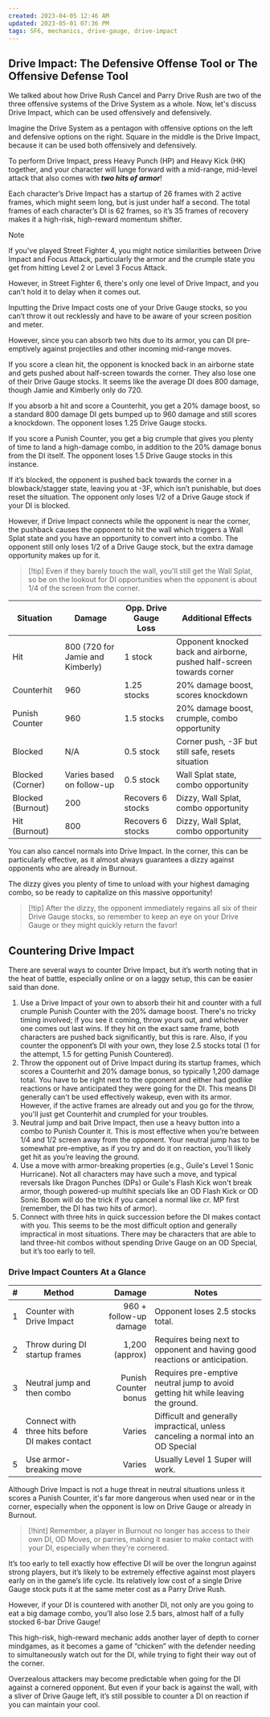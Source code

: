 ```yaml
---
created: 2023-04-05 12:46 AM
updated: 2023-05-01 07:36 PM
tags: SF6, mechanics, drive-gauge, drive-impact
---
```

## Drive Impact: The Defensive Offense Tool or The Offensive Defense Tool
We talked about how Drive Rush Cancel and Parry Drive Rush are two of the three offensive systems of the Drive System as a whole. Now, let's discuss Drive Impact, which can be used offensively and defensively.

Imagine the Drive System as a pentagon with offensive options on the left and defensive options on the right. Square in the middle is the Drive Impact, because it can be used both offensively and defensively.

To perform Drive Impact, press Heavy Punch (HP) and Heavy Kick (HK) together, and your character will lunge forward with a mid-range, mid-level attack that also comes with ***two hits of armor***! 

Each character’s Drive Impact has a startup of 26 frames with 2 active frames, which might seem long, but is just under half a second.  The total frames of each character’s DI is 62 frames, so it’s 35 frames of recovery makes it a high-risk, high-reward momentum shifter. 

> [!note]
> If you've played Street Fighter 4, you might notice similarities between Drive Impact and Focus Attack, particularly the armor and the crumple state you get from hitting Level 2 or Level 3 Focus Attack.

However, in Street Fighter 6, there's only one level of Drive Impact, and you can't hold it to delay when it comes out. 

Inputting the Drive Impact costs one of your Drive Gauge stocks, so you can’t throw it out recklessly and have to be aware of your screen position and meter.  

However, since you can absorb two hits due to its armor, you can DI pre-emptively against projectiles and other incoming mid-range moves.  

If you score a clean hit, the opponent is knocked back in an airborne state and gets pushed about half-screen towards the corner.  They also lose one of their Drive Gauge stocks.  It seems like the average DI does 800 damage, though Jamie and Kimberly only do 720.  

If you absorb a hit and score a Counterhit, you get a 20% damage boost, so a standard 800 damage DI gets bumped up to 960 damage and still scores a knockdown.  The opponent loses 1.25 Drive Gauge stocks. 

If you score a Punish Counter, you get a big crumple that gives you plenty of time to land a high-damage combo, in addition to the 20% damage bonus from the DI itself.  The opponent loses 1.5 Drive Gauge stocks in this instance.  

If it’s blocked, the opponent is pushed back towards the corner in a blowback/stagger state, leaving you at -3F, which isn’t punishable, but does reset the situation.  The opponent only loses 1/2 of a Drive Gauge stock if your DI is blocked. 

However, if Drive Impact connects while the opponent is near the corner, the pushback causes the opponent to hit the wall which triggers a Wall Splat state and you have an opportunity to convert into a combo.  The opponent still only loses 1/2 of a Drive Gauge stock, but the extra damage opportunity makes up for it.

> [!tip] Even if they barely touch the wall, you'll still get the Wall Splat, so be on the lookout for DI opportunities when the opponent is about 1/4 of the screen from the corner. 


| Situation         | Damage                           | Opp. Drive Gauge Loss | Additional Effects                                                    |
| ----------------- | -------------------------------- | ---------------- | --------------------------------------------------------------------- |
| Hit         | 800 (720 for Jamie and Kimberly) | 1 stock          | Opponent knocked back and airborne, pushed half-screen towards corner |
| Counterhit        | 960                              | 1.25 stocks      | 20% damage boost, scores knockdown                                    |
| Punish Counter    | 960                              | 1.5 stocks       | 20% damage boost, crumple, combo opportunity                          |
| Blocked           | N/A                              | 0.5 stock        | Corner push, -3F but still safe, resets situation                     |
| Blocked (Corner)  | Varies based on follow-up        | 0.5 stock        | Wall Splat state, combo opportunity                                   |
| Blocked (Burnout) | 200                              | Recovers 6 stocks        | Dizzy, Wall Splat, combo opportunity                                  |
| Hit (Burnout)     | 800                              | Recovers 6 stocks              | Dizzy, Wall Splat, combo opportunity                                                                      |

You can also cancel normals into Drive Impact. In the corner, this can be particularly effective, as it almost always guarantees a dizzy against opponents who are already in Burnout.

The dizzy gives you plenty of time to unload with your highest damaging combo, so be ready to capitalize on this massive opportunity!  

> [!tip] After the dizzy, the opponent immediately regains all six of their Drive Gauge stocks, so remember to keep an eye on your Drive Gauge or they might quickly return the favor!

## Countering Drive Impact
There are several ways to counter Drive Impact, but it’s worth noting that in the heat of battle, especially online or on a laggy setup, this can be easier said than done.  

1.  Use a Drive Impact of your own to absorb their hit and counter with a full crumple Punish Counter with the 20% damage boost. There's no tricky timing involved; if you see it coming, throw yours out, and whichever one comes out last wins. If they hit on the exact same frame, both characters are pushed back significantly, but this is rare.  Also, if you counter the opponent’s DI with your own, they lose 2.5 stocks total (1 for the attempt, 1.5 for getting Punish Countered).
2.  Throw the opponent out of Drive Impact during its startup frames, which scores a Counterhit and 20% damage bonus, so typically 1,200 damage total.  You have to be right next to the opponent and either had godlike reactions or have anticipated they were going for the DI.  This means DI generally can't be used effectively wakeup, even with its armor. However, if the active frames are already out and you go for the throw, you'll just get Counterhit and crumpled for your troubles.
3.  Neutral jump and bait Drive Impact, then use a heavy button into a combo to Punish Counter it.  This is most effective when you’re between 1/4 and 1/2 screen away from the opponent.  Your neutral jump has to be somewhat pre-emptive, as if you try and do it on reaction, you’ll likely get hit as you’re leaving the ground.  
4.  Use a move with armor-breaking properties (e.g., Guile's Level 1 Sonic Hurricane). Not all characters may have such a move, and typical reversals like Dragon Punches (DPs) or Guile's Flash Kick won't break armor, though powered-up multihit specials like an OD Flash Kick or OD Sonic Boom will do the trick if you cancel a normal like cr. MP first (remember, the DI has two hits of armor). 
5. Connect with three hits in quick succession before the DI makes contact with you.  This seems to be the most difficult option and generally impractical in most situations.  There may be characters that are able to land three-hit combos without spending Drive Gauge on an OD Special, but it’s too early to tell.  

### Drive Impact Counters At a Glance 
| #   | Method                                          |                 Damage | Notes                                                                                                                                                                                                                       |
| --- | ----------------------------------------------- | ----------------------:| --------------------------------------------------------------------------------------------------------------------------------------------------------------------------------------------------------------------------- |
| 1   | Counter with Drive Impact                       | 960 + follow-up damage | Opponent loses 2.5 stocks total.                                                               |
| 2   | Throw during DI startup frames                  |         1,200 (approx) | Requires being next to opponent and having good reactions or anticipation.                                                                                                     |
| 3   | Neutral jump and then combo                     |                 Punish Counter bonus |  Requires pre-emptive neutral jump to avoid getting hit while leaving the ground.                                                                                                 |
| 4   |        Connect with three hits before DI makes contact                  |                 Varies | Difficult and generally impractical, unless canceling a normal into an OD Special        |
| 5   | Use armor-breaking move |                 Varies | Usually Level 1 Super will work.                  |


Although Drive Impact is not a huge threat in neutral situations unless it scores a Punish Counter, it's far more dangerous when used near or in the corner, especially when the opponent is low on Drive Gauge or already in Burnout. 


>[!hint] Remember, a player in Burnout no longer has access to their own DI, OD Moves, or parries, making it easier to make contact with your DI, especially when they're cornered.

It’s too early to tell exactly how effective DI will be over the longrun against strong players, but it’s likely to be extremely effective against most players early on in the game’s life cycle.  Its relatively low cost of a single Drive Gauge stock puts it at the same meter cost as a Parry Drive Rush.  

However, if your DI is countered with another DI, not only are you going to eat a big damage combo, you’ll also lose 2.5 bars, almost half of a fully stocked 6-bar Drive Gauge!

This high-risk, high-reward mechanic adds another layer of depth to corner mindgames, as it becomes a game of “chicken” with the defender needing to simultaneously watch out for the DI, while trying to fight their way out of the corner.  

Overzealous attackers may become predictable when going for the DI against a cornered opponent.  But even if your back is against the wall, with a sliver of Drive Gauge left, it’s still possible to counter a DI on reaction if you can maintain your cool.  